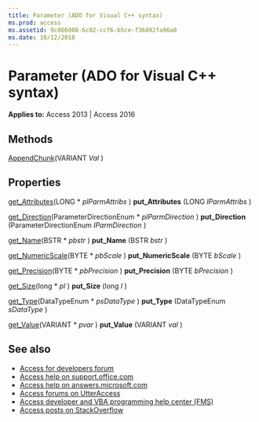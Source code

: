 ```yaml
---
title: Parameter (ADO for Visual C++ syntax)
ms.prod: access
ms.assetid: 9c066008-6c02-ccf6-b5ce-f36892fa96a0
ms.date: 10/12/2018
---
```



# Parameter (ADO for Visual C++ syntax)

**Applies to:** Access 2013 | Access 2016

## Methods

[AppendChunk](http://msdn.microsoft.com/library/3fa931a3-2cd7-a3b0-a750-40e18bc9937e%28Office.15%29.aspx)(VARIANT  _Val_ )
 
 
## Properties

[get_Attributes](http://msdn.microsoft.com/library/4cc1f036-606e-7d4b-d270-af374e9d99fa%28Office.15%29.aspx)(LONG * _plParmAttribs_ ) **put_Attributes** (LONG _lParmAttribs_ ) 

[get_Direction](http://msdn.microsoft.com/library/51a94abb-7ce9-9adb-2b76-5391eb9f6863%28Office.15%29.aspx)(ParameterDirectionEnum * _plParmDirection_ ) **put_Direction** (ParameterDirectionEnum _lParmDirection_ ) 

[get_Name](http://msdn.microsoft.com/library/4b19bd08-ac3c-86f0-471d-06a37a0d4f89%28Office.15%29.aspx)(BSTR * _pbstr_ ) **put_Name** (BSTR _bstr_ ) 

[get_NumericScale](http://msdn.microsoft.com/library/51b232d2-5bfd-521c-f4e9-65655ecc7c70%28Office.15%29.aspx)(BYTE * _pbScale_ ) **put_NumericScale** (BYTE _bScale_ ) 

[get_Precision](http://msdn.microsoft.com/library/c9d54d78-d5a5-caf8-d635-259d1fcc0595%28Office.15%29.aspx)(BYTE * _pbPrecision_ ) **put_Precision** (BYTE _bPrecision_ ) 

[get_Size](http://msdn.microsoft.com/library/24596b5c-b1cc-e97e-68b6-8ff53baf150b%28Office.15%29.aspx)(long * _pl_ ) **put_Size** (long _l_ ) 

[get_Type](http://msdn.microsoft.com/library/14d99172-2145-05ae-620b-459ba097f05c%28Office.15%29.aspx)(DataTypeEnum * _psDataType_ ) **put_Type** (DataTypeEnum _sDataType_ ) 

[get_Value](http://msdn.microsoft.com/library/ff21d122-98e3-2b48-d92f-e696b8079fc5%28Office.15%29.aspx)(VARIANT * _pvar_ ) **put_Value** (VARIANT _val_ )

## See also

- [Access for developers forum](https://social.msdn.microsoft.com/Forums/office/home?forum=accessdev)
- [Access help on support.office.com](https://support.office.com/search/results?query=Access)
- [Access help on answers.microsoft.com](https://answers.microsoft.com/)
- [Access forums on UtterAccess](http://www.utteraccess.com/forum/index.php?act=idx)
- [Access developer and VBA programming help center (FMS)](http://www.fmsinc.com/MicrosoftAccess/developer/)
- [Access posts on StackOverflow](https://stackoverflow.com/questions/tagged/ms-access)
